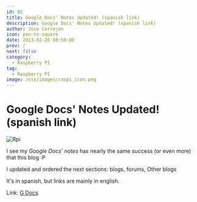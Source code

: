 ```yaml
---
id: 82
title: Google Docs' Notes Updated! (spanish link)
description: Google Docs' Notes Updated! (spanish link)
author: Jose Cerrejon
icon: pen-to-square
date: 2013-02-26 08:50:00
prev: /
next: false
category:
  - Raspberry PI
tag:
  - Raspberry PI
image: /css/images/raspi_icon.png
---
```


# Google Docs' Notes Updated! (spanish link)

![Rpi](/css/images/raspi_icon.png)

I see my *Google Docs' notes* has nearly the same success (or even more) that this blog :P

I updated and ordered the next sections: blogs, forums, Other blogs

It's in spanish, but links are mainly in english.

Link: [G Docs](http://goo.gl/Iwhbq)